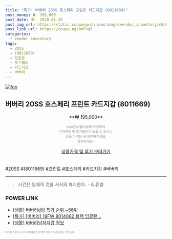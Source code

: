 ```yaml
--- 
title: "특가! 버버리 20SS 호스페리 프린트 카드지갑 (8011669)" 
post_money: ₩. 195,000 
post_date: dt. 2020.01.29 
post_img_url: https://static.coupangcdn.com/image/vendor_inventory/c6d4/9c895ab16136e5db7b087fd54f965bb324c8adae71908f5eb2bab92ca9dd.jpg 
post_link_url: https://coupa.ng/bnFvq7 
categories: 
  - vendor_inventory 
tags: 
  - 20SS 
  - (8011669) 
  - 프린트 
  - 호스페리 
  - 카드지갑 
  - 버버리 
--- 
```

[![foo](https://static.coupangcdn.com/image/vendor_inventory/c6d4/9c895ab16136e5db7b087fd54f965bb324c8adae71908f5eb2bab92ca9dd.jpg)](https://coupa.ng/bnFvq7) 

## 버버리 20SS 호스페리 프린트 카드지갑 (8011669) 
<p style="text-align: center;">**₩ 195,000**</p> 
<p style="text-align: center;"><span style="color: #898c8f; font-family: Georgia,Times,serif; font-size: 0.75em;">2020년01월29일에 작성되어, <br>가격변동 및 추가할인이 있을 수 있으니,<br> 상품 가격을 꼭!확인해주세요.<br>행복하세요~</span> 
</p>	 
<div markdown="0" style="text-align: center;"><a href="https://coupa.ng/bnFvq7" class="btn btn--success">상품가격 및 후기 보러가기</a></div> 
<br><br> 
  #20SS #(8011669) #프린트 #호스페리 #카드지갑 #버버리 
<hr> 

> 시간은 일체의 것을 서서히 파괴한다. - A.쥬벨 


### POWER LINK

* <a href="https://blog.naver.com/sakai111/221784511277" target="_blank"> [생활] 버버리d링 특가 순위 ~56위</a>
* <a href="https://blog.naver.com/an0733/221788030172" target="_blank">[특가] [버버리] 19FW 8014062 블랙 잉글랜...</a>
* <a href="https://blog.naver.com/santokki14/221767603405" target="_blank"> [생활] 버버리남자지갑 정보 </a>

<span style="color: #898c8f; font-family: Georgia,Times,serif; font-size: 0.55em;">파트너스활동으로 작성자에게 일정액의 커미션이 제공될수 있습니다.</span> 

